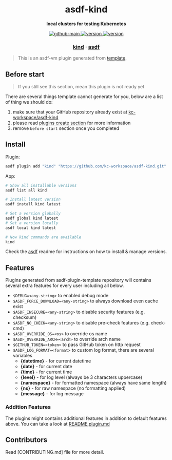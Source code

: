 <h1 align="center">
  asdf-kind
</h1>

<!-- Description section -->
<p align="center">
  <strong>local clusters for testing Kubernetes</strong>
</p>

<!-- Badges section -->
<p align="center">
  <a href="https://github.com/kc-workspace/asdf-kind/actions/workflows/main.yml">
    <img
      alt="github-main"
      src="https://img.shields.io/github/actions/workflow/status/kc-workspace/asdf-kind/main.yml?style=flat-square&logo=github">
  </a>
  <a href="https://github.com/kc-workspace/asdf-kind/releases">
    <img
      alt="version"
      src="https://img.shields.io/github/v/release/kc-workspace/asdf-kind?style=flat-square&logo=github">
  </a>
  <a href="https://github.com/kc-workspace/asdf-kind/commits/main">
    <img
      alt="version"
      src="https://img.shields.io/github/last-commit/kc-workspace/asdf-kind/main?style=flat-square&logo=github">
  </a>
</p>

<!-- Links section -->
<h3 align="center">
  <a href="https://kind.sigs.k8s.io/">kind</a>
  <span> · </span>
  <a href="https://asdf-vm.com">asdf</a>
</h3>

> This is an asdf-vm plugin generated from [template][template-gh].

## Before start

> If you still see this section, mean this plugin is not ready yet

There are several things template cannot generate for you,
below are a list of thing we should do:

1. make sure that your GitHub repository already exist at [kc-workspace/asdf-kind][plugin-gh]
2. please read [plugins create section][asdf-create-plugin] for more information
3. remove `before start` section once you completed

## Install

Plugin:

```sh
asdf plugin add "kind" "https://github.com/kc-workspace/asdf-kind.git"
```

App:

```sh
# Show all installable versions
asdf list all kind

# Install latest version
asdf install kind latest

# Set a version globally
asdf global kind latest
# Set a version locally
asdf local kind latest

# Now kind commands are available
kind
```

Check the [asdf][asdf-link] readme for instructions on
how to install & manage versions.

## Features

Plugins generated from asdf-plugin-template repository will
contains several extra features for every user including all below.

- `$DEBUG=<any-string>` to enabled debug mode
- `$ASDF_FORCE_DOWNLOAD=<any-string>` to always download even cache exist
- `$ASDF_INSECURE=<any-string>` to disable security features (e.g. checksum)
- `$ASDF_NO_CHECK=<any-string>` to disable pre-check features (e.g. check-cmd)
- `$ASDF_OVERRIDE_OS=<os>` to override os name
- `$ASDF_OVERRIDE_ARCH=<arch>` to override arch name
- `$GITHUB_TOKEN=<token>` to pass GitHub token on http request
- `$ASDF_LOG_FORMAT=<format>` to custom log format, there are several variables
  - **{datetime}** - for current datetime
  - **{date}** - for current date
  - **{time}** - for current time
  - **{level}** - for log level (always be 3 characters uppercase)
  - **{namespace}** - for formatted namespace (always have same length)
  - **{ns}** - for raw namespace (no formatting applied)
  - **{message}** - for log message

### Addition Features

The plugins might contains additional features
in addition to default features above.
You can take a look at [README.plugin.md][app-readme]

## Contributors

Read [CONTRIBUTING.md] file for more detail.

<!-- LINKS SECTION -->

[app-readme]: ./README.plugin.md
[plugin-gh]: https://github.com/kc-workspace/asdf-kind
[template-gh]: https://github.com/kc-workspace/asdf-plugin-template
[asdf-link]: https://github.com/asdf-vm/asdf
[asdf-create-plugin]: https://asdf-vm.com/plugins/create.html
